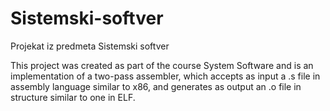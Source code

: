 # Sistemski-softver
Projekat iz predmeta Sistemski softver

This project was created as part of the course System Software and is an implementation of a two-pass assembler, which accepts as input a 
.s file in assembly language similar to x86, and generates as output an .o file in structure similar to one in ELF.
